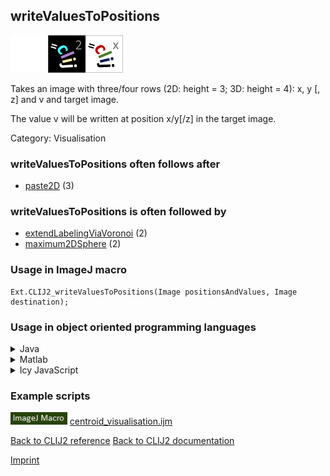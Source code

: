 ## writeValuesToPositions
<img src="images/mini_empty_logo.png"/><img src="images/mini_clij2_logo.png"/><img src="images/mini_clijx_logo.png"/>

Takes an image with three/four rows (2D: height = 3; 3D: height = 4): x, y [, z] and v and target image. 

The value v will be written at position x/y[/z] in the target image.

Category: Visualisation

### writeValuesToPositions often follows after
* <a href="reference_paste2D">paste2D</a> (3)


### writeValuesToPositions is often followed by
* <a href="reference_extendLabelingViaVoronoi">extendLabelingViaVoronoi</a> (2)
* <a href="reference_maximum2DSphere">maximum2DSphere</a> (2)


### Usage in ImageJ macro
```
Ext.CLIJ2_writeValuesToPositions(Image positionsAndValues, Image destination);
```


### Usage in object oriented programming languages



<details>

<summary>
Java
</summary>
<pre class="highlight">// init CLIJ and GPU
import net.haesleinhuepf.clij2.CLIJ2;
import net.haesleinhuepf.clij.clearcl.ClearCLBuffer;
CLIJ2 clij2 = CLIJ2.getInstance();

// get input parameters
ClearCLBuffer positionsAndValues = clij2.push(positionsAndValuesImagePlus);
destination = clij2.create(positionsAndValues);
</pre>

<pre class="highlight">
// Execute operation on GPU
clij2.writeValuesToPositions(positionsAndValues, destination);
</pre>

<pre class="highlight">
// show result
destinationImagePlus = clij2.pull(destination);
destinationImagePlus.show();

// cleanup memory on GPU
clij2.release(positionsAndValues);
clij2.release(destination);
</pre>

</details>



<details>

<summary>
Matlab
</summary>
<pre class="highlight">% init CLIJ and GPU
clij2 = init_clatlab();

% get input parameters
positionsAndValues = clij2.pushMat(positionsAndValues_matrix);
destination = clij2.create(positionsAndValues);
</pre>

<pre class="highlight">
% Execute operation on GPU
clij2.writeValuesToPositions(positionsAndValues, destination);
</pre>

<pre class="highlight">
% show result
destination = clij2.pullMat(destination)

% cleanup memory on GPU
clij2.release(positionsAndValues);
clij2.release(destination);
</pre>

</details>



<details>

<summary>
Icy JavaScript
</summary>
<pre class="highlight">// init CLIJ and GPU
importClass(net.haesleinhuepf.clicy.CLICY);
importClass(Packages.icy.main.Icy);

clij2 = CLICY.getInstance();

// get input parameters
positionsAndValues_sequence = getSequence();
positionsAndValues = clij2.pushSequence(positionsAndValues_sequence);
destination = clij2.create(positionsAndValues);
</pre>

<pre class="highlight">
// Execute operation on GPU
clij2.writeValuesToPositions(positionsAndValues, destination);
</pre>

<pre class="highlight">
// show result
destination_sequence = clij2.pullSequence(destination)
Icy.addSequence(destination_sequence);
// cleanup memory on GPU
clij2.release(positionsAndValues);
clij2.release(destination);
</pre>

</details>





### Example scripts
<a href="https://github.com/clij/clij2-docs/blob/master/src/main/macro/centroid_visualisation.ijm"><img src="images/language_macro.png" height="20"/></a> [centroid_visualisation.ijm](https://github.com/clij/clij2-docs/blob/master/src/main/macro/centroid_visualisation.ijm)  


[Back to CLIJ2 reference](https://clij.github.io/clij2-docs/reference)
[Back to CLIJ2 documentation](https://clij.github.io/clij2-docs)

[Imprint](https://clij.github.io/imprint)

